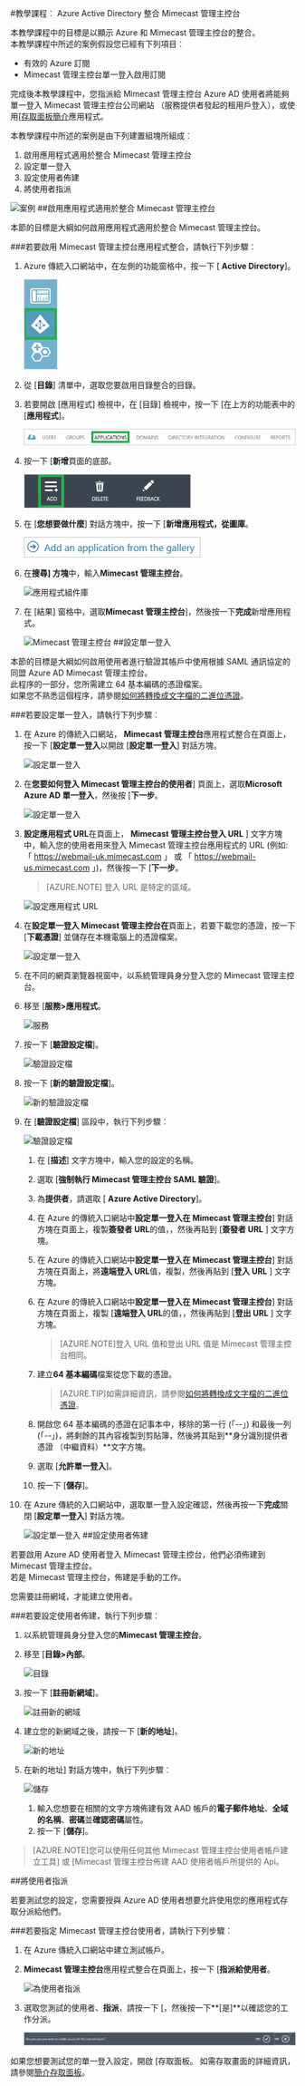 <properties 
    pageTitle="教學課程︰ Azure Active Directory 整合 Mimecast 管理主控台 |Microsoft Azure" 
    description="瞭解如何使用 Mimecast 管理主控台與 Azure Active Directory 啟用單一登入、 自動化佈建和更多 ！" 
    services="active-directory" 
    authors="jeevansd"  
    documentationCenter="na" 
    manager="femila"/>
<tags 
    ms.service="active-directory" 
    ms.devlang="na" 
    ms.topic="article" 
    ms.tgt_pltfrm="na" 
    ms.workload="identity" 
    ms.date="09/29/2016" 
    ms.author="jeedes" />

#<a name="tutorial-azure-active-directory-integration-with-mimecast-admin-console"></a>教學課程︰ Azure Active Directory 整合 Mimecast 管理主控台
  
本教學課程中的目標是以顯示 Azure 和 Mimecast 管理主控台的整合。  
本教學課程中所述的案例假設您已經有下列項目︰

-   有效的 Azure 訂閱
-   Mimecast 管理主控台單一登入啟用訂閱
  
完成後本教學課程中，您指派給 Mimecast 管理主控台 Azure AD 使用者將能夠單一登入 Mimecast 管理主控台公司網站 （服務提供者發起的租用戶登入），或使用[[存取面板簡介](active-directory-saas-access-panel-introduction.md)應用程式。
  
本教學課程中所述的案例是由下列建置組塊所組成︰

1.  啟用應用程式適用於整合 Mimecast 管理主控台
2.  設定單一登入
3.  設定使用者佈建
4.  將使用者指派

![案例](./media/active-directory-saas-mimecast-admin-console-tutorial/IC795008.png "案例")
##<a name="enabling-the-application-integration-for-mimecast-admin-console"></a>啟用應用程式適用於整合 Mimecast 管理主控台
  
本節的目標是大綱如何啟用應用程式適用於整合 Mimecast 管理主控台。

###<a name="to-enable-the-application-integration-for-mimecast-admin-console-perform-the-following-steps"></a>若要啟用 Mimecast 管理主控台應用程式整合，請執行下列步驟︰

1.  Azure 傳統入口網站中，在左側的功能窗格中，按一下 [ **Active Directory**]。

    ![Active Directory](./media/active-directory-saas-mimecast-admin-console-tutorial/IC700993.png "Active Directory")

2.  從 [**目錄**] 清單中，選取您要啟用目錄整合的目錄。

3.  若要開啟 [應用程式] 檢視中，在 [目錄] 檢視中，按一下 [在上方的功能表中的 [**應用程式**]。

    ![應用程式](./media/active-directory-saas-mimecast-admin-console-tutorial/IC700994.png "應用程式")

4.  按一下 [**新增**頁面的底部。

    ![新增應用程式](./media/active-directory-saas-mimecast-admin-console-tutorial/IC749321.png "新增應用程式")

5.  在 [**您想要做什麼**] 對話方塊中，按一下 [**新增應用程式，從圖庫**。

    ![新增 gallerry 應用程式](./media/active-directory-saas-mimecast-admin-console-tutorial/IC749322.png "新增 gallerry 應用程式")

6.  在**搜尋] 方塊**中，輸入**Mimecast 管理主控台**。

    ![應用程式組件庫](./media/active-directory-saas-mimecast-admin-console-tutorial/IC795009.png "應用程式組件庫")

7.  在 [結果] 窗格中，選取**Mimecast 管理主控台**]，然後按一下**完成**新增應用程式。

    ![Mimecast 管理主控台](./media/active-directory-saas-mimecast-admin-console-tutorial/IC795010.png "Mimecast 管理主控台")
##<a name="configuring-single-sign-on"></a>設定單一登入
  
本節的目標是大綱如何啟用使用者進行驗證其帳戶中使用根據 SAML 通訊協定的同盟 Azure AD Mimecast 管理主控台。  
此程序的一部分，您所需建立 64 基本編碼的憑證檔案。  
如果您不熟悉這個程序，請參閱[如何將轉換成文字檔的二進位憑證](http://youtu.be/PlgrzUZ-Y1o)。

###<a name="to-configure-single-sign-on-perform-the-following-steps"></a>若要設定單一登入，請執行下列步驟︰

1.  在 Azure 的傳統入口網站， **Mimecast 管理主控台**應用程式整合在頁面上，按一下 [**設定單一登入**以開啟 [**設定單一登入**] 對話方塊。

    ![設定單一登入](./media/active-directory-saas-mimecast-admin-console-tutorial/IC795011.png "設定單一登入")

2.  在**您要如何登入 Mimecast 管理主控台的使用者**] 頁面上，選取**Microsoft Azure AD 單一登入**，然後按 [**下一步**。

    ![設定單一登入](./media/active-directory-saas-mimecast-admin-console-tutorial/IC795012.png "設定單一登入")

3.  **設定應用程式 URL**在頁面上， **Mimecast 管理主控台登入 URL** ] 文字方塊中，輸入您的使用者用來登入 Mimecast 管理主控台應用程式的 URL (例如: 「 https://webmail-uk.mimecast.com 」 或 「 https://webmail-us.mimecast.com 」)，然後按一下 [**下一步**。

    >[AZURE.NOTE] 登入 URL 是特定的區域。

    ![設定應用程式 URL](./media/active-directory-saas-mimecast-admin-console-tutorial/IC795013.png "設定應用程式 URL")

4.  在**設定單一登入 Mimecast 管理主控台在**頁面上，若要下載您的憑證，按一下 [**下載憑證**] 並儲存在本機電腦上的憑證檔案。

    ![設定單一登入](./media/active-directory-saas-mimecast-admin-console-tutorial/IC795014.png "設定單一登入")

5.  在不同的網頁瀏覽器視窗中，以系統管理員身分登入您的 Mimecast 管理主控台。

6.  移至 [**服務\>應用程式**。

    ![服務](./media/active-directory-saas-mimecast-admin-console-tutorial/IC794998.png "服務")

7.  按一下 [**驗證設定檔**]。

    ![驗證設定檔](./media/active-directory-saas-mimecast-admin-console-tutorial/IC794999.png "驗證設定檔")

8.  按一下 [**新的驗證設定檔**]。

    ![新的驗證設定檔](./media/active-directory-saas-mimecast-admin-console-tutorial/IC795000.png "新的驗證設定檔")

9.  在 [**驗證設定檔**] 區段中，執行下列步驟︰

    ![驗證設定檔](./media/active-directory-saas-mimecast-admin-console-tutorial/IC795015.png "驗證設定檔")

    1.  在 [**描述**] 文字方塊中，輸入您的設定的名稱。
    2.  選取 [**強制執行 Mimecast 管理主控台 SAML 驗證**]。
    3.  為**提供者**，請選取 [ **Azure Active Directory**]。
    4.  在 Azure 的傳統入口網站中**設定單一登入在 Mimecast 管理主控台**] 對話方塊在頁面上，複製**簽發者 URL**的值，，然後再貼到 [**簽發者 URL** ] 文字方塊。
    5.  在 Azure 的傳統入口網站中**設定單一登入在 Mimecast 管理主控台**] 對話方塊在頁面上，將**遠端登入 URL**值，複製，然後再貼到 [**登入 URL** ] 文字方塊。
    6.  在 Azure 的傳統入口網站中**設定單一登入在 Mimecast 管理主控台**] 對話方塊在頁面上，複製 [**遠端登入 URL**的值，，然後再貼到 [**登出 URL** ] 文字方塊。  

        >[AZURE.NOTE]登入 URL 值和登出 URL 值是 Mimecast 管理主控台相同。

    7.  建立**64 基本編碼**檔案從您下載的憑證。  

        >[AZURE.TIP]如需詳細資訊，請參閱[如何將轉換成文字檔的二進位憑證](http://youtu.be/PlgrzUZ-Y1o)。

    8.  開啟您 64 基本編碼的憑證在記事本中，移除的第一行 (「*--*」) 和最後一列 (「*--*」)，將剩餘的其內容複製到剪貼簿，然後將其貼到**身分識別提供者憑證 （中繼資料）**文字方塊。
    9.  選取 [**允許單一登入**]。
    10. 按一下 [**儲存**]。

10. 在 Azure 傳統的入口網站中，選取單一登入設定確認，然後再按一下**完成**關閉 [**設定單一登入**] 對話方塊。

    ![設定單一登入](./media/active-directory-saas-mimecast-admin-console-tutorial/IC795016.png "設定單一登入")
##<a name="configuring-user-provisioning"></a>設定使用者佈建
  
若要啟用 Azure AD 使用者登入 Mimecast 管理主控台，他們必須佈建到 Mimecast 管理主控台。  
若是 Mimecast 管理主控台，佈建是手動的工作。
  
您需要註冊網域，才能建立使用者。

###<a name="to-configure-user-provisioning-perform-the-following-steps"></a>若要設定使用者佈建，執行下列步驟︰

1.  以系統管理員身分登入您的**Mimecast 管理主控台**。

2.  移至 [**目錄\>內部**。

    ![目錄](./media/active-directory-saas-mimecast-admin-console-tutorial/IC795003.png "目錄")

3.  按一下 [**註冊新網域**]。

    ![註冊新的網域](./media/active-directory-saas-mimecast-admin-console-tutorial/IC795004.png "註冊新的網域")

4.  建立您的新網域之後，請按一下 [**新的地址**]。

    ![新的地址](./media/active-directory-saas-mimecast-admin-console-tutorial/IC795005.png "新的地址")

5.  在新的地址] 對話方塊中，執行下列步驟︰

    ![儲存](./media/active-directory-saas-mimecast-admin-console-tutorial/IC795006.png "儲存")

    1.  輸入您想要在相關的文字方塊佈建有效 AAD 帳戶的**電子郵件地址**、**全域的名稱**、**密碼**並**確認密碼**屬性。
    2.  按一下 [**儲存**]。

>[AZURE.NOTE]您可以使用任何其他 Mimecast 管理主控台使用者帳戶建立工具] 或 [Mimecast 管理主控台佈建 AAD 使用者帳戶所提供的 Api。

##<a name="assigning-users"></a>將使用者指派
  
若要測試您的設定，您需要授與 Azure AD 使用者想要允許使用您的應用程式存取分派給他們。

###<a name="to-assign-users-to-mimecast-admin-console-perform-the-following-steps"></a>若要指定 Mimecast 管理主控台使用者，請執行下列步驟︰

1.  在 Azure 傳統入口網站中建立測試帳戶。

2.  **Mimecast 管理主控台**應用程式整合在頁面上，按一下 [**指派給使用者**。

    ![為使用者指派](./media/active-directory-saas-mimecast-admin-console-tutorial/IC795017.png "為使用者指派")

3.  選取您測試的使用者、**指派**，請按一下 [，然後按一下**[是]**以確認您的工作分派。

    ![[是]](./media/active-directory-saas-mimecast-admin-console-tutorial/IC767830.png "[是]")
  
如果您想要測試您的單一登入設定，開啟 [存取面板。 如需存取畫面的詳細資訊，請參閱[簡介存取面板](active-directory-saas-access-panel-introduction.md)。